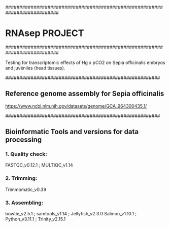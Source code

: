 ###########################################################################
#				RNAsep PROJECT				###
###########################################################################

Testing for transcriptomic effects of Hg x pCO2 on Sepia officinalis embryos and juvéniles (head tissues).


#######################################################
## Reference genome assembly for Sepia officinalis 

https://www.ncbi.nlm.nih.gov/datasets/genome/GCA_964300435.1/


#######################################################
## Bioinformatic Tools and versions for data processing

### 1. Quality check:
FASTQC_v0.12.1	; MULTIQC_v1.14

### 2. Trimming:
Trimmomatic_v0.39

### 3. Assembling:
bowtie_v2.5.1	; samtools_v1.14	; Jellyfish_v2.3.0
Salmon_v1.10.1	; Python_v3.11.1	; Trinity_v2.15.1

